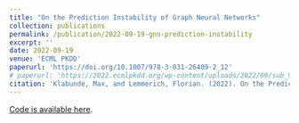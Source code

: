 ```yaml
---
title: "On the Prediction Instability of Graph Neural Networks"
collection: publications
permalink: /publication/2022-09-19-gnn-prediction-instability
excerpt: ''
date: 2022-09-19
venue: 'ECML PKDD'
paperurl: 'https://doi.org/10.1007/978-3-031-26409-2_12'
# paperurl: 'https://2022.ecmlpkdd.org/wp-content/uploads/2022/09/sub_955.pdf'
citation: 'Klabunde, Max, and Lemmerich, Florian. (2022). On the Prediction Instability of Graph Neural Networks. ECML PKDD 2022.'
---
```

[Code is available here](https://github.com/mklabunde/gnn-prediction-instability).
